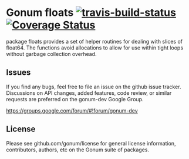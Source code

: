 # Gonum floats [![travis-build-status](https://travis-ci.org/gonum/floats.svg?branch=master)](https://travis-ci.org/gonum/floats) [![Coverage Status](https://coveralls.io/repos/gonum/floats/badge.svg?branch=master&service=github)](https://coveralls.io/github/gonum/floats?branch=master)

package floats provides a set of helper routines for dealing with slices of float64. The functions avoid allocations to allow for use within tight loops without garbage collection overhead.

## Issues

If you find any bugs, feel free to file an issue on the github issue tracker. Discussions on API changes, added features, code review, or similar requests are preferred on the gonum-dev Google Group.

https://groups.google.com/forum/#!forum/gonum-dev

## License

Please see github.com/gonum/license for general license information, contributors, authors, etc on the Gonum suite of packages.
